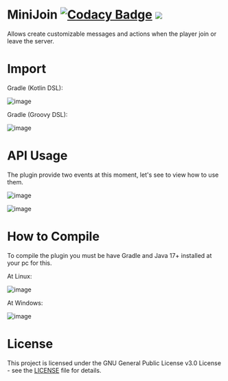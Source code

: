 # MiniJoin [![Codacy Badge](https://app.codacy.com/project/badge/Grade/509b6bfab79148f4a8f919a0ccb1c8b4)](https://www.codacy.com/gh/InitSync/MiniJoin/dashboard?utm_source=github.com&amp;utm_medium=referral&amp;utm_content=InitSync/MiniJoin&amp;utm_campaign=Badge_Grade) [![](https://jitpack.io/v/InitSync/MiniJoin.svg)](https://jitpack.io/#InitSync/MiniJoin)
Allows create customizable messages and actions when the player join or leave the server.

# Import
Gradle (Kotlin DSL):
  
![image](https://user-images.githubusercontent.com/71404592/184976059-82e0ef0b-8f9e-4a87-9941-7acacd4f83fa.png)

Gradle (Groovy DSL):
  
![image](https://user-images.githubusercontent.com/71404592/184976366-87574262-270f-4a5c-b3ba-a34370ed521b.png)

# API Usage
The plugin provide two events at this moment, let's see to view how to use them.

![image](https://user-images.githubusercontent.com/71404592/184989585-d25b7d05-440a-43b5-9163-fa1eeaf18639.png)

![image](https://user-images.githubusercontent.com/71404592/184989737-4ff60890-e221-4ba2-9b1f-ac4d9d3e84a3.png)


# How to Compile
To compile the plugin you must be have Gradle and Java 17+ installed
at your pc for this.

At Linux:

![image](https://user-images.githubusercontent.com/71404592/184979496-6f437df7-8e33-4940-8806-522c5eef9937.png)

At Windows:

![image](https://user-images.githubusercontent.com/71404592/184979627-4c007c0a-a731-4d48-a5b5-1d3fc4b6e08c.png)

# License
This project is licensed under the GNU General Public License v3.0 License - see the [LICENSE](LICENSE) file for details.
